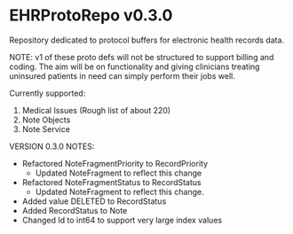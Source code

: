 # EHRProtoRepo v0.3.0

Repository dedicated to protocol buffers for electronic health records data.

NOTE: v1 of these proto defs will not be structured to support billing and coding. The aim will be on functionality and giving clinicians treating uninsured patients in need can simply perform their jobs well.

Currently supported:
1. Medical Issues (Rough list of about 220)
2. Note Objects
3. Note Service

VERSION 0.3.0 NOTES:
- Refactored NoteFragmentPriority to RecordPriority
    - Updated NoteFragment to reflect this change
- Refactored NoteFragmentStatus to RecordStatus
    - Updated NoteFragment to reflect this change.
- Added value DELETED to RecordStatus
- Added RecordStatus to Note
- Changed Id to int64 to support very large index values

